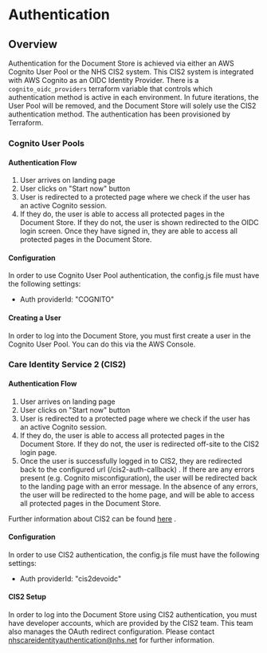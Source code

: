 # Authentication

## Overview

Authentication for the Document Store is achieved via either an AWS Cognito User Pool or the NHS CIS2 system. This CIS2
system is integrated with AWS Cognito as an OIDC Identity Provider. There is a `cognito_oidc_providers` terraform
variable that controls which authentication method is active in each environment. In future iterations, the User
Pool will be removed, and the Document Store will solely use the CIS2 authentication method. The authentication has been
provisioned by Terraform.

### Cognito User Pools

#### Authentication Flow

1. User arrives on landing page
2. User clicks on "Start now" button
3. User is redirected to a protected page where we check if the user has an active Cognito session.
4. If they do, the user is able to access all protected pages in the Document Store. If they do not, the user is shown
   redirected to the OIDC login screen. Once they have signed in, they are able to access all protected pages in the
   Document
   Store.

#### Configuration

In order to use Cognito User Pool authentication, the config.js file must have the following settings:

- Auth providerId: "COGNITO"

#### Creating a User

In order to log into the Document Store, you must first create a user in the Cognito User Pool. You can do this via the
AWS Console.

### Care Identity Service 2 (CIS2)

#### Authentication Flow

1. User arrives on landing page
2. User clicks on "Start now" button
3. User is redirected to a protected page where we check if the user has an active Cognito session.
4. If they do, the user is able to access all protected pages in the Document Store. If they do not, the user is
   redirected off-site to the CIS2 login page.
5. Once the user is successfully logged in to CIS2, they are redirected back to the configured url (/cis2-auth-callback)
   . If there are any errors present (e.g. Cognito misconfiguration), the user will be redirected back to the landing
   page with an error message. In the absence of any errors, the user will be redirected to the home page, and will be
   able to access all protected pages in the Document Store.

Further information about CIS2 can be
found [here](https://digital.nhs.uk/developer/guides-and-documentation/security-and-authorisation/user-restricted-restful-apis-nhs-cis2-combined-authentication-and-authorisation)
.

#### Configuration

In order to use CIS2 authentication, the config.js file must have the following settings:

- Auth providerId: "cis2devoidc"

#### CIS2 Setup

In order to log into the Document Store using CIS2 authentication, you must have developer accounts, which are provided
by the CIS2 team. This team also manages the OAuth redirect configuration. Please contact
nhscareidentityauthentication@nhs.net for further information. 